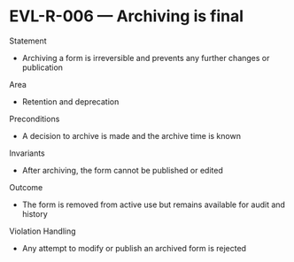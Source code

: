 # EVL-R-006 — Archiving is final

Statement
- Archiving a form is irreversible and prevents any further changes or publication

Area
- Retention and deprecation

Preconditions
- A decision to archive is made and the archive time is known

Invariants
- After archiving, the form cannot be published or edited

Outcome
- The form is removed from active use but remains available for audit and history

Violation Handling
- Any attempt to modify or publish an archived form is rejected

